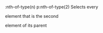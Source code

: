 :nth-of-type(n)
    p:nth-of-type(2)
    Selects every <p> element that is the second <p> element of its parent
